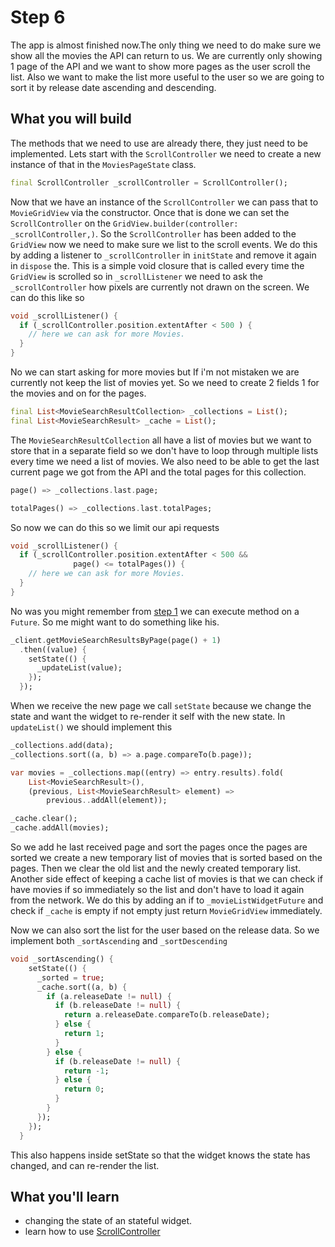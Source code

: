 # Step 6
The app is almost finished now.The only thing we need to do make sure we show all the movies the API can return to us.
We are currently only showing 1 page of the API and we want to show more pages as the user scroll the list.
Also we want to make the list more useful to the user so we are going to sort it by release date ascending and descending.

## What you will build
The methods that we need to use are already there, they just need to be implemented. Lets start with the `ScrollController` we need to create a new instance of that in the `MoviesPageState` class.
```dart
final ScrollController _scrollController = ScrollController();
```
Now that we have an instance of the `ScrollController` we can pass that to `MovieGridView` via the constructor. Once that is done we can set the `ScrollController` on the `GridView.builder(controller: _scrollController,)`.
So the `ScrollController` has been added to the `GridView` now we need to make sure we list to the scroll events. We do this by adding a listener to `_scrollController` in `initState` and remove it again in `dispose` the.
This is a simple void closure that is called every time the `GridView` is scrolled so in `_scrollListener` we need to ask the `_scrollController` how pixels are currently not drawn on the screen.
We can do this like so
```dart
void _scrollListener() {
  if (_scrollController.position.extentAfter < 500 ) {
    // here we can ask for more Movies.
  }
}
```
No we can start asking for more movies but If i'm not mistaken we are currently not keep the list of movies yet. So we need to create 2 fields 1 for the movies and on for the pages.
```dart
final List<MovieSearchResultCollection> _collections = List();
final List<MovieSearchResult> _cache = List();
```
The `MovieSearchResultCollection` all have a list of movies but we want to store that in a separate field so we don't have to loop through multiple lists every time we need a list of movies.
We also need to be able to get the last current page we got from the API and the total pages for this collection.

```dart
page() => _collections.last.page;

totalPages() => _collections.last.totalPages;
```
So now we can do this so we limit our api requests
```dart
void _scrollListener() {
  if (_scrollController.position.extentAfter < 500 &&
              page() <= totalPages()) {
    // here we can ask for more Movies.
  }
}
```
No was you might remember from [step 1](step-1.md) we can execute method on a `Future`. So me might want to do something like his.
```dart
_client.getMovieSearchResultsByPage(page() + 1)
  .then((value) {
    setState(() {
      _updateList(value);
    });
  });
```

When we receive the new page we call `setState` because we change the state and want the widget to re-render it self with the new state.
In `updateList()` we should implement this
```dart
_collections.add(data);
_collections.sort((a, b) => a.page.compareTo(b.page));

var movies = _collections.map((entry) => entry.results).fold(
    List<MovieSearchResult>(),
    (previous, List<MovieSearchResult> element) =>
        previous..addAll(element));

_cache.clear();
_cache.addAll(movies);
```
So we add he last received page and sort the pages once the pages are sorted we create a new temporary list of movies that is sorted based on the pages.
Then we clear the old list and the newly created temporary list. Another side effect of keeping a cache list of movies is that we can check if have movies if so immediately so the list and don't have to load it again from the network.
We do this by adding an if to `_movieListWidgetFuture` and check if `_cache` is empty if not empty just return `MovieGridView` immediately.

Now we can also sort the list for the user based on the release data.
So we implement both `_sortAscending` and `_sortDescending`

```dart
void _sortAscending() {
    setState(() {
      _sorted = true;
      _cache.sort((a, b) {
        if (a.releaseDate != null) {
          if (b.releaseDate != null) {
            return a.releaseDate.compareTo(b.releaseDate);
          } else {
            return 1;
          }
        } else {
          if (b.releaseDate != null) {
            return -1;
          } else {
            return 0;
          }
        }
      });
    });
  }
```

This also happens inside setState so that the widget knows the state has changed, and can re-render the list.

## What you'll learn
* changing the state of an stateful widget.
* learn how to use [ScrollController](https://docs.flutter.io/flutter/widgets/ScrollController-class.html)
